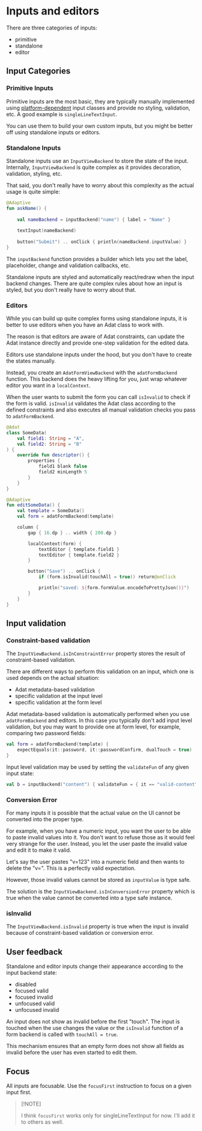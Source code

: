 # Inputs and editors

There are three categories of inputs:

- primitive
- standalone
- editor

## Input Categories

### Primitive Inputs

Primitive inputs are the most basic, they are typically manually implemented using
[platform-dependent](def://) input classes and provide no styling, validation, etc.
A good example is `singleLineTextInput`.

You can use them to build your own custom inputs, but you might be better off
using standalone inputs or editors.

### Standalone Inputs

Standalone inputs use an `InputViewBackend` to store the state of the input.
Internally, `InputViewBackend` is quite complex as it provides decoration, validation, styling, etc.

That said, you don't really have to worry about this complexity as the actual usage is quite simple:

```kotlin
@Adaptive
fun askName() {
    
    val nameBackend = inputBackend("name") { label = "Name" }
    
    textInput(nameBackend)
    
    button("Submit") .. onClick { println(nameBackend.inputValue) }
}
```

The `inputBackend` function provides a builder which lets you set the label, placeholder,
change and validation callbacks, etc.

Standalone inputs are styled and automatically react/redraw when the input backend changes.
There are quite complex rules about how an input is styled, but you don't really have to worry about that.

### Editors

While you can build up quite complex forms using standalone inputs, it is better to use editors when
you have an Adat class to work with.

The reason is that editors are aware of Adat constraints, can update the Adat instance directly and
provide one-step validation for the edited data.

Editors use standalone inputs under the hood, but you don't have to create the states manually.

Instead, you create an `AdatFormViewBackend` with the `adatFormBackend` function. This backend
does the heavy lifting for you, just wrap whatever editor you want in a `localContext`.

When the user wants to submit the form you can call `isInvalid` to check if the form is valid.
`isInvalid` validates the Adat class according to the defined constraints and also executes
all manual validation checks you pass to `adatFormBackend`.

```kotlin
@Adat
class SomeData(
    val field1: String = "A",
    val field2: String = "B"
) {
    override fun descriptor() {
        properties {
            field1 blank false
            field2 minLength 5
        }
    }
}

@Adaptive
fun editSomeData() {
    val template = SomeData()
    val form = adatFormBackend(template)

    column {
        gap { 16.dp } .. width { 200.dp }

        localContext(form) {
            textEditor { template.field1 }
            textEditor { template.field2 }
        }

        button("Save") .. onClick {
            if (form.isInvalid(touchAll = true)) return@onClick

            println("saved: ${form.formValue.encodeToPrettyJson()}")
        }
    }
}
```

## Input validation

### Constraint-based validation

The `InputViewBackend.isInConstraintError` property stores the result of constraint-based validation.

There are different ways to perform this validation on an input, which one is used depends on the
actual situation:

- Adat metadata-based validation
- specific validation at the input level
- specific validation at the form level

Adat metadata-based validation is automatically performed when you use `adatFormBackend` and editors.
In this case you typically don't add input level validation, but you may want to provide one at form
level, for example, comparing two password fields:

```kotlin
val form = adatFormBackend(template) {
    expectEquals(it::password, it::passwordConfirm, dualTouch = true)
}
```

Input level validation may be used by setting the `validateFun` of any given input state:

```kotlin
val b = inputBackend("content") { validateFun = { it == "valid-content" } }
```

### Conversion Error

For many inputs it is possible that the actual value on the UI cannot be converted into
the proper type.

For example, when you have a numeric input, you want the user to be able to paste invalid
values into it. You don't want to refuse those as it would feel very strange for the user.
Instead, you let the user paste the invalid value and edit it to make it valid.

Let's say the user pastes "v=123" into a numeric field and then wants to delete the "v=". This
is a perfectly valid expectation.

However, those invalid values cannot be stored as `inputValue` is type safe.

The solution is the `InputViewBackend.isInConversionError` property which is true when the
value cannot be converted into a type safe instance.

### isInvalid

The `InputViewBackend.isInvalid` property is true when the input is invalid because of
constraint-based validation or conversion error.

## User feedback

Standalone and editor inputs change their appearance according to the input backend state:

- disabled
- focused valid
- focused invalid
- unfocused valid
- unfocused invalid

An input does not show as invalid before the first "touch". The input is touched when the
use changes the value or the `isInvalid` function of a form backend is called with `touchAll = true`.

This mechanism ensures that an empty form does not show all fields as invalid before the user
has even started to edit them.

## Focus

All inputs are focusable. Use the `focusFirst` instruction to focus on a given
input first.

>
> [!NOTE]
>
> I think `focusFirst` works only for singleLineTextInput for now. I'll add it to others as well.
> 